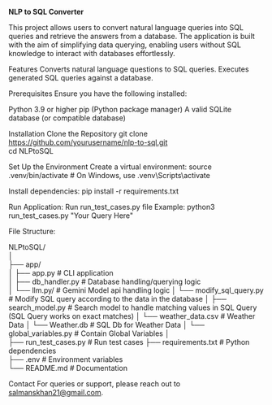 **NLP to SQL Converter**

This project allows users to convert natural language queries into SQL queries and retrieve the answers from a database. The application is built with the aim of simplifying data querying, enabling users without SQL knowledge to interact with databases effortlessly.

Features
Converts natural language questions to SQL queries.
Executes generated SQL queries against a database.

Prerequisites
Ensure you have the following installed:

Python 3.9 or higher
pip (Python package manager)
A valid SQLite database (or compatible database)

Installation
Clone the Repository
git clone https://github.com/yourusername/nlp-to-sql.git  
cd NLPtoSQL  

Set Up the Environment
Create a virtual environment:
source .venv/bin/activate  # On Windows, use .venv\Scripts\activate  

Install dependencies:
pip install -r requirements.txt  

Run Application:
Run run_test_cases.py file
Example: python3 run_test_cases.py "Your Query Here"



File Structure:

NLPtoSQL/  
│  
├── app/  
│   ├── app.py              # CLI application  
│   ├── db_handler.py       # Database handling/querying logic  
│   └── llm.py/             # Gemini Model api handling logic
│   └── modify_sql_query.py # Modify SQL query according to the data in the database 
│   ├── search_model.py     # Search model to handle matching values in SQL Query (SQL Query works on exact matches)
│   └── weather_data.csv    # Weather Data
│   └── Weather.db          # SQL Db for Weather Data
│   └── global_variables.py # Contain Global Variables
│  
├── run_test_cases.py   # Run test cases 
├── requirements.txt    # Python dependencies   
├── .env                # Environment variables  
└── README.md           # Documentation  

Contact
For queries or support, please reach out to salmanskhan21@gmail.com.
